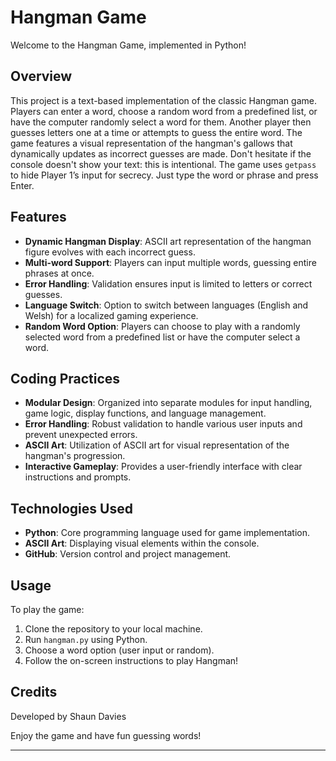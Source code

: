 # Hangman Game

Welcome to the Hangman Game, implemented in Python!

## Overview
This project is a text-based implementation of the classic Hangman game. Players can enter a word, choose a random word from a predefined list, or have the computer randomly select a word for them. Another player then guesses letters one at a time or attempts to guess the entire word. The game features a visual representation of the hangman's gallows that dynamically updates as incorrect guesses are made. Don't hesitate if the console doesn't show your text: this is intentional. The game uses `getpass` to hide Player 1’s input for secrecy. Just type the word or phrase and press Enter.

## Features
- **Dynamic Hangman Display**: ASCII art representation of the hangman figure evolves with each incorrect guess.
- **Multi-word Support**: Players can input multiple words, guessing entire phrases at once.
- **Error Handling**: Validation ensures input is limited to letters or correct guesses.
- **Language Switch**: Option to switch between languages (English and Welsh) for a localized gaming experience.
- **Random Word Option**: Players can choose to play with a randomly selected word from a predefined list or have the computer select a word.

## Coding Practices
- **Modular Design**: Organized into separate modules for input handling, game logic, display functions, and language management.
- **Error Handling**: Robust validation to handle various user inputs and prevent unexpected errors.
- **ASCII Art**: Utilization of ASCII art for visual representation of the hangman's progression.
- **Interactive Gameplay**: Provides a user-friendly interface with clear instructions and prompts.

## Technologies Used
- **Python**: Core programming language used for game implementation.
- **ASCII Art**: Displaying visual elements within the console.
- **GitHub**: Version control and project management.

## Usage
To play the game:
1. Clone the repository to your local machine.
2. Run `hangman.py` using Python.
3. Choose a word option (user input or random).
4. Follow the on-screen instructions to play Hangman!

## Credits
Developed by Shaun Davies

Enjoy the game and have fun guessing words!

---

